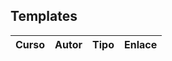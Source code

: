 <!-- TABLE_START -->
## Templates

| Curso | Autor | Tipo | Enlace |
|-------|-------|------|--------|

<!-- TABLE_END -->